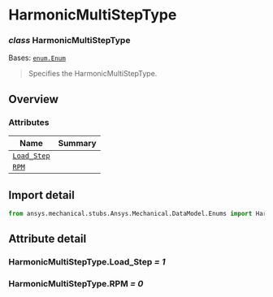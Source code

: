 <a id="harmonicmultisteptype"></a>

# HarmonicMultiStepType

<a id="HarmonicMultiStepType"></a>

### *class* HarmonicMultiStepType

Bases: [`enum.Enum`](https://docs.python.org/3/library/enum.html#enum.Enum)

> Specifies the HarmonicMultiStepType.

> <!-- !! processed by numpydoc !! -->

<a id="overview"></a>

## Overview

### Attributes

| Name | Summary |
|---------------------------------------------------|----|
| [`Load_Step`](#HarmonicMultiStepType.Load_Step)   |    |
| [`RPM`](#HarmonicMultiStepType.RPM)               |    |

<a id="import-detail"></a>

## Import detail

```python
from ansys.mechanical.stubs.Ansys.Mechanical.DataModel.Enums import HarmonicMultiStepType
```

<a id="attribute-detail"></a>

## Attribute detail

<a id="HarmonicMultiStepType.Load_Step"></a>

### HarmonicMultiStepType.Load_Step *= 1*

<a id="HarmonicMultiStepType.RPM"></a>

### HarmonicMultiStepType.RPM *= 0*
